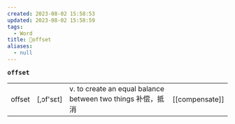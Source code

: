 ```yaml
---
created: 2023-08-02 15:58:53
updated: 2023-08-02 15:58:59
tags:
  - Word
title: 📖offset
aliases:
  - null
---
```


<pre><strong>offset</strong></pre>
|   |   |   |   |
|---|---|---|---|
|offset|[,ɔf'sɛt]|v. to create an equal balance between two things 补偿，抵消|[[compensate]]|